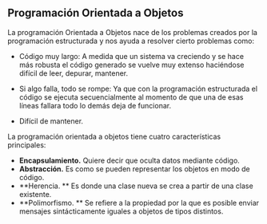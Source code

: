 ## Programación Orientada a Objetos
La programación Orientada a Objetos nace de los problemas creados por la programación estructurada y nos ayuda a resolver cierto problemas como:

- Código muy largo: A medida que un sistema va creciendo y se hace más robusta el código generado se vuelve muy extenso haciéndose difícil de leer, depurar, mantener.

- Si algo falla, todo se rompe: Ya que con la programación estructurada el código se ejecuta secuencialmente al momento de que una de esas líneas fallara todo lo demás deja de funcionar.

- Difícil de mantener.

La programación orientada a objetos tiene cuatro características principales:
- **Encapsulamiento.** Quiere decir que oculta datos mediante código.
- **Abstracción.** Es como se pueden representar los objetos en modo de código.
- **Herencia. ** Es donde una clase nueva se crea a partir de una clase existente.
- **Polimorfismo. ** Se refiere a la propiedad por la que es posible enviar mensajes sintácticamente iguales a objetos de tipos distintos.